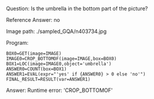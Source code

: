Question: Is the umbrella in the bottom part of the picture?

Reference Answer: no

Image path: ./sampled_GQA/n403734.jpg

Program:

```
BOX0=GET(image=IMAGE)
IMAGE0=CROP_BOTTOMOF(image=IMAGE,box=BOX0)
BOX1=LOC(image=IMAGE0,object='umbrella')
ANSWER0=COUNT(box=BOX1)
ANSWER1=EVAL(expr="'yes' if {ANSWER0} > 0 else 'no'")
FINAL_RESULT=RESULT(var=ANSWER1)
```
Answer: Runtime error: 'CROP_BOTTOMOF'

